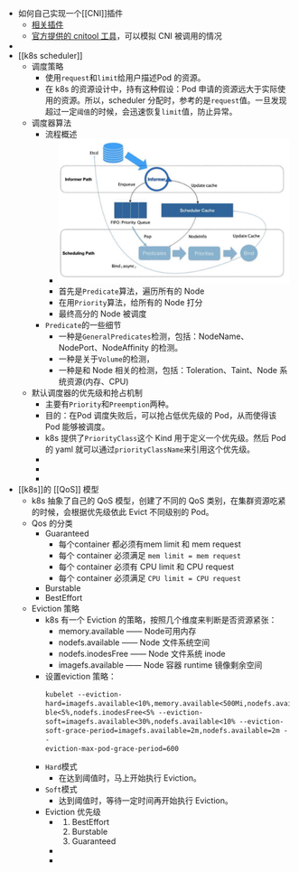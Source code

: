 - 如何自己实现一个[[CNI]]插件
	- [相关插件](https://github.com/containernetworking/plugins)
	- [官方提供的 cnitool 工具](https://github.com/containernetworking/cni/tree/main/cnitool)，可以模拟 CNI 被调用的情况
-
- [[k8s scheduler]]
	- 调度策略
		- 使用`request`和`limit`给用户描述Pod 的资源。
		- 在 k8s 的资源设计中，持有这种假设：Pod 申请的资源远大于实际使用的资源。所以，scheduler 分配时，参考的是`request`值。一旦发现超过一定`阈值`的时候，会迅速恢复`limit`值，防止异常。
	- 调度器算法
		- 流程概述
			- ![image.png](../assets/image_1676259737498_0.png)
			- 首先是`Predicate`算法，遍历所有的 Node
			- 在用`Priority`算法，给所有的 Node 打分
			- 最终高分的 Node 被调度
		- `Predicate`的一些细节
			- 一种是`GeneralPredicates`检测，包括：NodeName、NodePort、NodeAffinity 的检测。
			- 一种是关于`Volume`的检测，
			- 一种是和 Node 相关的检测，包括：Toleration、Taint、Node 系统资源(内存、CPU)
	- 默认调度器的优先级和抢占机制
		- 主要有`Priority`和`Preemption`两种。
		- 目的：在Pod 调度失败后，可以抢占低优先级的 Pod，从而使得该 Pod 能够被调度。
		- k8s 提供了`PriorityClass`这个 Kind 用于定义一个优先级。然后 Pod 的 yaml 就可以通过`priorityClassName`来引用这个优先级。
		-
		-
		-
- [[k8s]]的 [[QoS]] 模型
	- k8s 抽象了自己的 QoS 模型，创建了不同的 QoS 类别，在集群资源吃紧的时候，会根据优先级依此 Evict 不同级别的 Pod。
	- Qos 的分类
		- Guaranteed
			- 每个container 都必须有mem limit 和 mem request
			- 每个 container 必须满足 `mem limit = mem request`
			- 每个 container 必须有 CPU limit 和 CPU request
			- 每个 container 必须满足 `CPU limit = CPU request`
		- Burstable
		- BestEffort
	- Eviction 策略
		- k8s 有一个 Eviction 的策略，按照几个维度来判断是否资源紧张：
			- memory.available —— Node可用内存
			- nodefs.available —— Node 文件系统空间
			- nodefs.inodesFree —— Node 文件系统 inode
			- imagefs.available —— Node 容器 runtime 镜像剩余空间
		- 设置eviction 策略：
		  ```
		  kubelet --eviction-
		  hard=imagefs.available<10%,memory.available<500Mi,nodefs.availa
		  ble<5%,nodefs.inodesFree<5% --eviction-
		  soft=imagefs.available<30%,nodefs.available<10% --eviction-
		  soft-grace-period=imagefs.available=2m,nodefs.available=2m --
		  eviction-max-pod-grace-period=600
		  ```
		- `Hard`模式
			- 在达到阈值时，马上开始执行 Eviction。
		- `Soft`模式
			- 达到阈值时，等待一定时间再开始执行 Eviction。
		- Eviction 优先级
			- 1. BestEffort
			  2. Burstable
			  3. Guaranteed
			-
			-